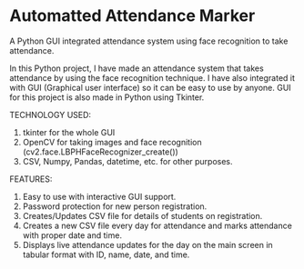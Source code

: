# Automatted Attendance Marker
A Python GUI integrated attendance system using face recognition to take attendance.

In this Python project, I have made an attendance system that takes attendance by using the face recognition technique. I have also integrated it with GUI (Graphical user interface) so it can be easy to use by anyone. GUI for this project is also made in Python using Tkinter.

TECHNOLOGY USED:
1) tkinter for the whole GUI
2) OpenCV for taking images and face recognition (cv2.face.LBPHFaceRecognizer_create())
3) CSV, Numpy, Pandas, datetime, etc. for other purposes.

FEATURES:
1) Easy to use with interactive GUI support.
2) Password protection for new person registration.
3) Creates/Updates CSV file for details of students on registration.
4) Creates a new CSV file every day for attendance and marks attendance with proper date and time.
5) Displays live attendance updates for the day on the main screen in tabular format with ID, name, date, and time.
